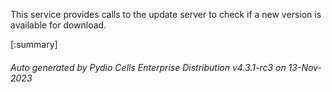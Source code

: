 






This service provides calls to the update server to check if a new version is available for download.

[:summary]

###### Auto generated by Pydio Cells Enterprise Distribution v4.3.1-rc3 on 13-Nov-2023
